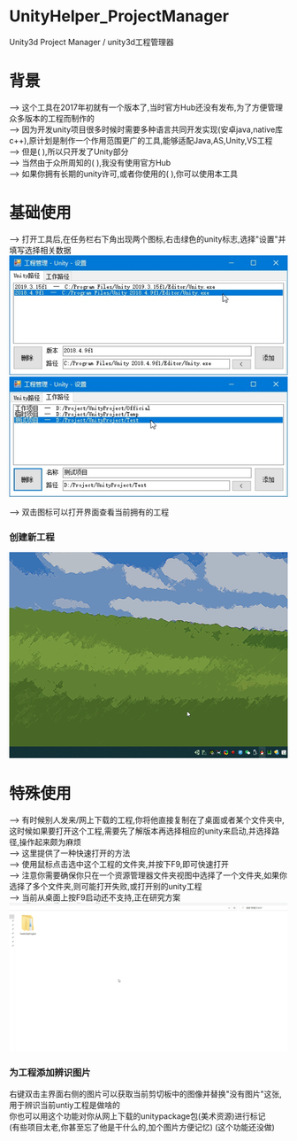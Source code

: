 # UnityHelper_ProjectManager
Unity3d Project Manager / unity3d工程管理器

# 背景
--> 这个工具在2017年初就有一个版本了,当时官方Hub还没有发布,为了方便管理众多版本的工程而制作的  
--> 因为开发unity项目很多时候时需要多种语言共同开发实现(安卓java,native库c++),原计划是制作一个作用范围更广的工具,能够适配Java,AS,Unity,VS工程  
--> 但是( ),所以只开发了Unity部分  
--> 当然由于众所周知的( ),我没有使用官方Hub  
--> 如果你拥有长期的unity许可,或者你使用的( ),你可以使用本工具  

# 基础使用
--> 打开工具后,在任务栏右下角出现两个图标,右击绿色的unity标志,选择"设置"并填写选择相关数据  
![image](https://github.com/sharpoverflow/UnityHelper_ProjectManager/blob/main/GitImage/%E8%AE%BE%E7%BD%AE1.jpg)
![image](https://github.com/sharpoverflow/UnityHelper_ProjectManager/blob/main/GitImage/%E8%AE%BE%E7%BD%AE2.jpg)

--> 双击图标可以打开界面查看当前拥有的工程  

### 创建新工程  
![image](https://github.com/sharpoverflow/UnityHelper_ProjectManager/blob/main/GitImage/%E5%88%9B%E5%BB%BA%E6%96%B0%E5%B7%A5%E7%A8%8B.gif)

# 特殊使用
--> 有时候别人发来/网上下载的工程,你将他直接复制在了桌面或者某个文件夹中,这时候如果要打开这个工程,需要先了解版本再选择相应的unity来启动,并选择路径,操作起来颇为麻烦  
--> 这里提供了一种快速打开的方法  
--> 使用鼠标点击选中这个工程的文件夹,并按下F9,即可快速打开  
--> 注意你需要确保你只在一个资源管理器文件夹视图中选择了一个文件夹,如果你选择了多个文件夹,则可能打开失败,或打开别的unity工程  
--> 当前从桌面上按F9启动还不支持,正在研究方案  
![image](https://github.com/sharpoverflow/UnityHelper_ProjectManager/blob/main/GitImage/F9%E6%89%93%E5%BC%80%E5%B7%A5%E7%A8%8B.gif)

### 为工程添加辨识图片  
右键双击主界面右侧的图片可以获取当前剪切板中的图像并替换"没有图片"这张,用于辨识当前untiy工程是做啥的  
你也可以用这个功能对你从网上下载的unitypackage包(美术资源)进行标记  
(有些项目太老,你甚至忘了他是干什么的,加个图片方便记忆) 
(这个功能还没做)  
